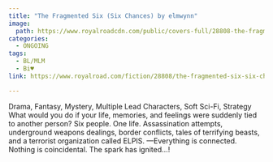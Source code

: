 ```yaml
---
title: "The Fragmented Six (Six Chances) by elmwynn"
image:
  path: https://www.royalroadcdn.com/public/covers-full/28808-the-fragmented-six-six-chances.jpg
categories:
  - ONGOING
tags:
  - BL/MLM
  - Bi♥
link: https://www.royalroad.com/fiction/28808/the-fragmented-six-six-chances

---
```

Drama, Fantasy, Mystery, Multiple Lead Characters, Soft Sci-Fi, Strategy
What would you do if your life, memories, and feelings were suddenly tied to another person?
Six people. One life. Assassination attempts, underground weapons dealings, border conflicts, tales of terrifying beasts, and a terrorist organization called ELPIS.
—Everything is connected. Nothing is coincidental. The spark has ignited…!

